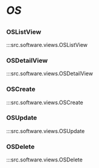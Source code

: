 # ***OS***

##

### OSListView
:::src.software.views.OSListView

### OSDetailView
:::src.software.views.OSDetailView

### OSCreate
:::src.software.views.OSCreate

### OSUpdate
:::src.software.views.OSUpdate

### OSDelete
:::src.software.views.OSDelete
